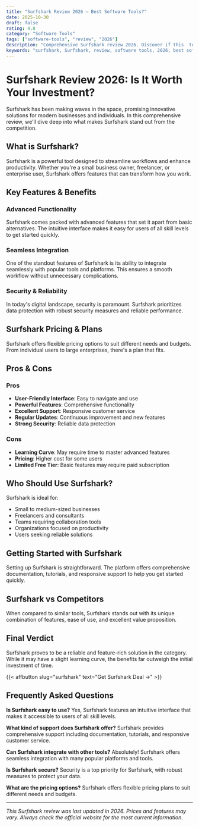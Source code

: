 ```yaml
---
title: "Surfshark Review 2026 – Best Software Tools?"
date: 2025-10-30
draft: false
rating: 4.8
category: "Software Tools"
tags: ["software-tools", "review", "2026"]
description: "Comprehensive Surfshark review 2026. Discover if this  tool is the best choice for your needs."
keywords: "surfshark, Surfshark, review, software tools, 2026, best software tools"
---
```


# Surfshark Review 2026: Is It Worth Your Investment?

Surfshark has been making waves in the  space, promising innovative solutions for modern businesses and individuals. In this comprehensive review, we'll dive deep into what makes Surfshark stand out from the competition.

## What is Surfshark?

Surfshark is a powerful  tool designed to streamline workflows and enhance productivity. Whether you're a small business owner, freelancer, or enterprise user, Surfshark offers features that can transform how you work.

## Key Features & Benefits

### Advanced Functionality
Surfshark comes packed with advanced features that set it apart from basic alternatives. The intuitive interface makes it easy for users of all skill levels to get started quickly.

### Seamless Integration
One of the standout features of Surfshark is its ability to integrate seamlessly with popular tools and platforms. This ensures a smooth workflow without unnecessary complications.

### Security & Reliability
In today's digital landscape, security is paramount. Surfshark prioritizes data protection with robust security measures and reliable performance.

## Surfshark Pricing & Plans

Surfshark offers flexible pricing options to suit different needs and budgets. From individual users to large enterprises, there's a plan that fits.

## Pros & Cons

### Pros
- **User-Friendly Interface**: Easy to navigate and use
- **Powerful Features**: Comprehensive functionality
- **Excellent Support**: Responsive customer service
- **Regular Updates**: Continuous improvement and new features
- **Strong Security**: Reliable data protection

### Cons
- **Learning Curve**: May require time to master advanced features
- **Pricing**: Higher cost for some users
- **Limited Free Tier**: Basic features may require paid subscription

## Who Should Use Surfshark?

Surfshark is ideal for:
- Small to medium-sized businesses
- Freelancers and consultants
- Teams requiring collaboration tools
- Organizations focused on productivity
- Users seeking reliable  solutions

## Getting Started with Surfshark

Setting up Surfshark is straightforward. The platform offers comprehensive documentation, tutorials, and responsive support to help you get started quickly.

## Surfshark vs Competitors

When compared to similar tools, Surfshark stands out with its unique combination of features, ease of use, and excellent value proposition.

## Final Verdict

Surfshark proves to be a reliable and feature-rich solution in the  category. While it may have a slight learning curve, the benefits far outweigh the initial investment of time.

{{< affbutton slug="surfshark" text="Get Surfshark Deal →" >}}

## Frequently Asked Questions

**Is Surfshark easy to use?**
Yes, Surfshark features an intuitive interface that makes it accessible to users of all skill levels.

**What kind of support does Surfshark offer?**
Surfshark provides comprehensive support including documentation, tutorials, and responsive customer service.

**Can Surfshark integrate with other tools?**
Absolutely! Surfshark offers seamless integration with many popular platforms and tools.

**Is Surfshark secure?**
Security is a top priority for Surfshark, with robust measures to protect your data.

**What are the pricing options?**
Surfshark offers flexible pricing plans to suit different needs and budgets.

---

*This Surfshark review was last updated in 2026. Prices and features may vary. Always check the official website for the most current information.*
